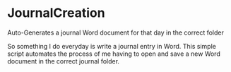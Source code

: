 # JournalCreation
Auto-Generates a journal Word document for that day in the correct folder

So something I do everyday is write a journal entry in Word. This simple script automates the
process of me having to open and save a new Word document in the correct journal folder. 

